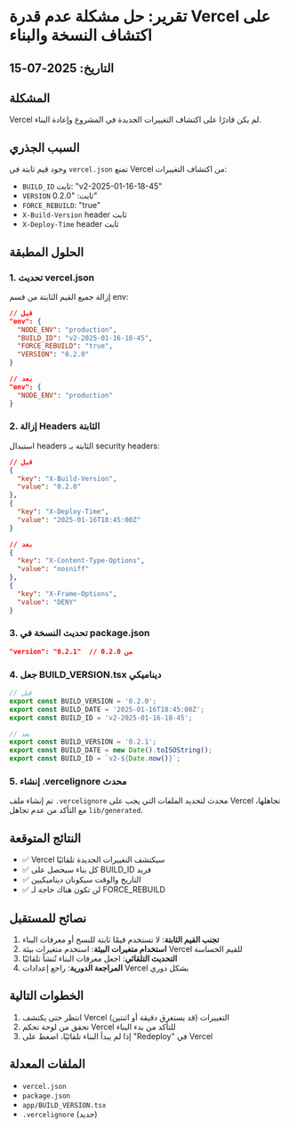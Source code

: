 # تقرير: حل مشكلة عدم قدرة Vercel على اكتشاف النسخة والبناء

## التاريخ: 2025-07-15

## المشكلة
Vercel لم يكن قادرًا على اكتشاف التغييرات الجديدة في المشروع وإعادة البناء.

## السبب الجذري
وجود قيم ثابتة في `vercel.json` تمنع Vercel من اكتشاف التغييرات:
- `BUILD_ID` ثابت: "v2-2025-01-16-18-45"
- `VERSION` ثابت: "0.2.0"
- `FORCE_REBUILD`: "true"
- `X-Build-Version` header ثابت
- `X-Deploy-Time` header ثابت

## الحلول المطبقة

### 1. تحديث vercel.json
إزالة جميع القيم الثابتة من قسم env:
```json
// قبل
"env": {
  "NODE_ENV": "production",
  "BUILD_ID": "v2-2025-01-16-18-45",
  "FORCE_REBUILD": "true",
  "VERSION": "0.2.0"
}

// بعد
"env": {
  "NODE_ENV": "production"
}
```

### 2. إزالة Headers الثابتة
استبدال headers الثابتة بـ security headers:
```json
// قبل
{
  "key": "X-Build-Version",
  "value": "0.2.0"
},
{
  "key": "X-Deploy-Time",
  "value": "2025-01-16T18:45:00Z"
}

// بعد
{
  "key": "X-Content-Type-Options",
  "value": "nosniff"
},
{
  "key": "X-Frame-Options",
  "value": "DENY"
}
```

### 3. تحديث النسخة في package.json
```json
"version": "0.2.1"  // من 0.2.0
```

### 4. جعل BUILD_VERSION.tsx ديناميكي
```typescript
// قبل
export const BUILD_VERSION = '0.2.0';
export const BUILD_DATE = '2025-01-16T18:45:00Z';
export const BUILD_ID = 'v2-2025-01-16-18-45';

// بعد
export const BUILD_VERSION = '0.2.1';
export const BUILD_DATE = new Date().toISOString();
export const BUILD_ID = `v2-${Date.now()}`;
```

### 5. إنشاء .vercelignore محدث
تم إنشاء ملف `.vercelignore` محدث لتحديد الملفات التي يجب على Vercel تجاهلها، مع التأكد من عدم تجاهل `lib/generated`.

## النتائج المتوقعة
- ✅ Vercel سيكتشف التغييرات الجديدة تلقائيًا
- ✅ كل بناء سيحصل على BUILD_ID فريد
- ✅ التاريخ والوقت سيكونان ديناميكيين
- ✅ لن تكون هناك حاجة لـ FORCE_REBUILD

## نصائح للمستقبل
1. **تجنب القيم الثابتة**: لا تستخدم قيمًا ثابتة للنسخ أو معرفات البناء
2. **استخدام متغيرات البيئة**: استخدم متغيرات بيئة Vercel للقيم الحساسة
3. **التحديث التلقائي**: اجعل معرفات البناء تُنشأ تلقائيًا
4. **المراجعة الدورية**: راجع إعدادات Vercel بشكل دوري

## الخطوات التالية
1. انتظر حتى يكتشف Vercel التغييرات (قد يستغرق دقيقة أو اثنتين)
2. تحقق من لوحة تحكم Vercel للتأكد من بدء البناء
3. إذا لم يبدأ البناء تلقائيًا، اضغط على "Redeploy" في Vercel

## الملفات المعدلة
- `vercel.json`
- `package.json`
- `app/BUILD_VERSION.tsx`
- `.vercelignore` (جديد) 